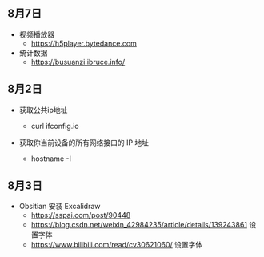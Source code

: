 ## 8月7日
- 视频播放器
  - https://h5player.bytedance.com
- 统计数据
  - https://busuanzi.ibruce.info/
## 8月2日
- 获取公共ip地址 
  - curl ifconfig.io

- 获取你当前设备的所有网络接口的 IP 地址
  - hostname -I

## 8月3日
- Obsitian 安装 Excalidraw
  - https://sspai.com/post/90448
  - https://blog.csdn.net/weixin_42984235/article/details/139243861 设置字体
  - https://www.bilibili.com/read/cv30621060/ 设置字体